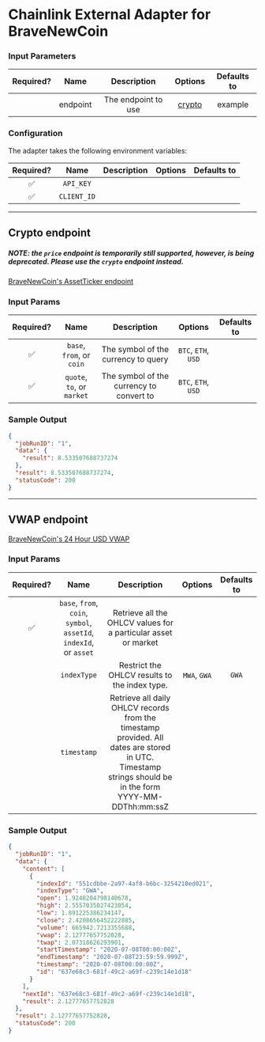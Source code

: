 # Chainlink External Adapter for BraveNewCoin

### Input Parameters

| Required? |   Name   |     Description     |          Options           | Defaults to |
| :-------: | :------: | :-----------------: | :------------------------: | :---------: |
|           | endpoint | The endpoint to use | [crypto](#Crypto-Endpoint) |   example   |

### Configuration

The adapter takes the following environment variables:

| Required? |    Name     | Description | Options | Defaults to |
| :-------: | :---------: | :---------: | :-----: | :---------: |
|    ✅     |  `API_KEY`  |             |         |             |
|    ✅     | `CLIENT_ID` |             |         |             |

---

## Crypto endpoint

##### NOTE: the `price` endpoint is temporarily still supported, however, is being deprecated. Please use the `crypto` endpoint instead.

[BraveNewCoin's AssetTicker endpoint](https://rapidapi.com/BraveNewCoin/api/bravenewcoin?endpoint=apiendpoint_836afc67-19d2-45ae-bb56-c576cec9f602)

### Input Params

| Required? |            Name            |               Description                |       Options       | Defaults to |
| :-------: | :------------------------: | :--------------------------------------: | :-----------------: | :---------: |
|    ✅     | `base`, `from`, or `coin`  |   The symbol of the currency to query    | `BTC`, `ETH`, `USD` |             |
|    ✅     | `quote`, `to`, or `market` | The symbol of the currency to convert to | `BTC`, `ETH`, `USD` |

### Sample Output

```json
{
  "jobRunID": "1",
  "data": {
    "result": 8.533507688737274
  },
  "result": 8.533507688737274,
  "statusCode": 200
}
```

---

## VWAP endpoint

[BraveNewCoin's 24 Hour USD VWAP](https://rapidapi.com/BraveNewCoin/api/bravenewcoin?endpoint=apiendpoint_8b8774ba-b368-4399-9c4a-dc78f13fc786)

### Input Params

| Required? |                                Name                                |                                                                       Description                                                                       |   Options    | Defaults to |
| :-------: | :----------------------------------------------------------------: | :-----------------------------------------------------------------------------------------------------------------------------------------------------: | :----------: | :---------: |
|    ✅     | `base`, `from`, `coin`, `symbol`, `assetId`, `indexId`, or `asset` |                                             Retrieve all the OHLCV values for a particular asset or market                                              |              |             |
|           |                            `indexType`                             |                                                      Restrict the OHLCV results to the index type.                                                      | `MWA`, `GWA` |    `GWA`    |
|           |                            `timestamp`                             | Retrieve all daily OHLCV records from the timestamp provided. All dates are stored in UTC. Timestamp strings should be in the form YYYY-MM-DDThh:mm:ssZ |              |             |

### Sample Output

```json
{
  "jobRunID": "1",
  "data": {
    "content": [
      {
        "indexId": "551cdbbe-2a97-4af8-b6bc-3254210ed021",
        "indexType": "GWA",
        "open": 1.9248204798140678,
        "high": 2.5557035027423054,
        "low": 1.891225386234147,
        "close": 2.4208656452222885,
        "volume": 665942.7213355688,
        "vwap": 2.12777657752828,
        "twap": 2.07318626293901,
        "startTimestamp": "2020-07-08T00:00:00Z",
        "endTimestamp": "2020-07-08T23:59:59.999Z",
        "timestamp": "2020-07-08T00:00:00Z",
        "id": "637e68c3-681f-49c2-a69f-c239c14e1d18"
      }
    ],
    "nextId": "637e68c3-681f-49c2-a69f-c239c14e1d18",
    "result": 2.12777657752828
  },
  "result": 2.12777657752828,
  "statusCode": 200
}
```

